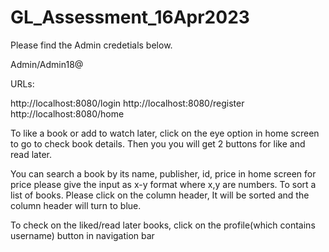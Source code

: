 # GL_Assessment_16Apr2023

Please find the Admin credetials below.

Admin/Admin18@

URLs:

http://localhost:8080/login 
http://localhost:8080/register 
http://localhost:8080/home

To like a book or add to watch later, click on the eye option in home screen to go to check book details. Then you you will get 2 buttons for like and read later.

You can search a book by its name, publisher, id, price in home screen for price please give the input as x-y format where x,y are numbers. 
To sort a list of books. Please click on the column header, It will be sorted and the column header will turn to blue.

To check on the liked/read later books, click on the profile(which contains username) button in navigation bar
